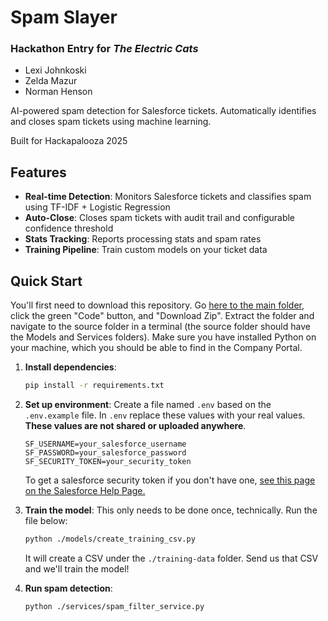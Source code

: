 # Spam Slayer
### Hackathon Entry for *The Electric Cats*
- Lexi Johnkoski
- Zelda Mazur
- Norman Henson

AI-powered spam detection for Salesforce tickets. Automatically identifies and closes spam tickets using machine learning.

Built for Hackapalooza 2025

## Features

- **Real-time Detection**: Monitors Salesforce tickets and classifies spam using TF-IDF + Logistic Regression
- **Auto-Close**: Closes spam tickets with audit trail and configurable confidence threshold
- **Stats Tracking**: Reports processing stats and spam rates
- **Training Pipeline**: Train custom models on your ticket data

## Quick Start

You'll first need to download this repository. Go [here to the main folder](https://github.com/zeldamazur-viz/spam-slayer), click the green "Code" button, and "Download Zip". Extract the folder and navigate to the source folder in a terminal (the source folder should have the Models and Services folders). Make sure you have installed Python on your machine, which you should be able to find in the Company Portal.

1. **Install dependencies**:
   ```bash
   pip install -r requirements.txt
   ```

2. **Set up environment**:
   Create a file named `.env` based on the `.env.example` file. In `.env` replace these values with your real values. **These values are not shared or uploaded anywhere**. 

   ```
   SF_USERNAME=your_salesforce_username
   SF_PASSWORD=your_salesforce_password  
   SF_SECURITY_TOKEN=your_security_token
   ```

   To get a salesforce security token if you don't have one, [see this page on the Salesforce Help Page.](https://help.salesforce.com/s/articleView?id=xcloud.user_security_token.htm&type=5)

3. **Train the model**:
   This only needs to be done once, technically. Run the file below:

   ```bash
   python ./models/create_training_csv.py
   ```

   It will create a CSV under the `./training-data` folder. Send us that CSV and we'll train the model!

4. **Run spam detection**:
   ```bash
   python ./services/spam_filter_service.py
   ```
